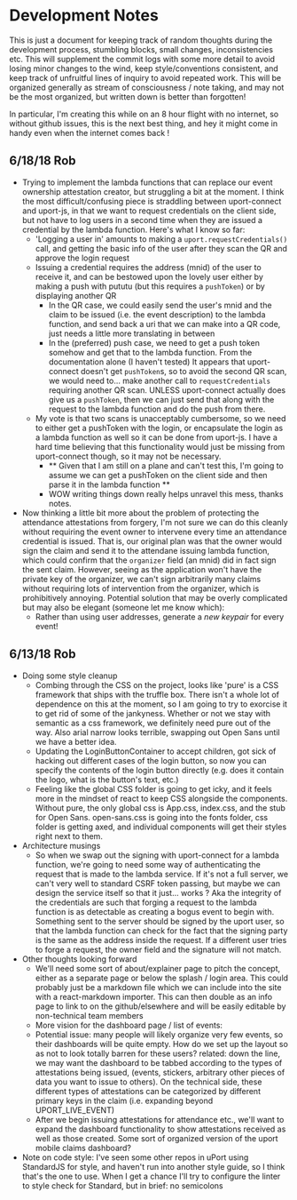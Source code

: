 # Development Notes

This is just a document for keeping track of random thoughts during the development process, stumbling blocks, small changes, inconsistencies etc.  This will supplement the commit logs with some more detail to avoid losing minor changes to the wind, keep style/conventions consistent, and keep track of unfruitful lines of inquiry to avoid repeated work.  This will be organized generally as stream of consciousness / note taking, and may not be the most organized, but written down is better than forgotten!

In particular, I'm creating this while on an 8 hour flight with no internet, so without github issues, this is the next best thing, and hey it might come in handy even when the internet comes back !

## 6/18/18 Rob
- Trying to implement the lambda functions that can replace our event ownership attestation creator, but struggling a bit at the moment.  I think the most difficult/confusing piece is straddling between uport-connect and uport-js, in that we want to request credentials on the client side, but not have to log users in a second time when they are issued a credential by the lambda function.  Here's what I know so far:
	- 'Logging a user in' amounts to making a `uport.requestCredentials()` call, and getting the basic info of the user after they scan the QR and approve the login request
	- Issuing a credential requires the address (mnid) of the user to receive it, and can be bestowed upon the lovely user either by making a push with pututu (but this requires a `pushToken`) or by displaying another QR
		- In the QR case, we could easily send the user's mnid and the claim to be issued (i.e. the event description) to the lambda function, and send back a uri that we can make into a QR code, just needs a little more translating in between
		- In the (preferred) push case, we need to get a push token somehow and get that to the lambda function.  From the documentation alone (I haven't tested) It appears that uport-connect doesn't get `pushToken`s, so to avoid the second QR scan, we would need to... make another call to `requestCredentials` requiring another QR scan.  UNLESS uport-connect actually does give us a `pushToken`, then we can just send that along with the request to the lambda function and do the push from there. 
	- My vote is that two scans is unacceptably cumbersome, so we need to either get a pushToken with the login, or encapsulate the login as a lambda function as well so it can be done from uport-js.  I have a hard time believing that this functionality would just be missing from uport-connect though, so it may not be necessary.
		- ** Given that I am still on a plane and can't test this, I'm going to assume we can get a pushToken on the client side and then parse it in the lambda function **
		- WOW writing things down really helps unravel this mess, thanks notes.
- Now thinking a little bit more about the problem of protecting the attendance attestations from forgery, I'm not sure we can do this cleanly without requiring the event owner to intervene every time an attendance credential is issued.  That is, our original plan was that the owner would sign the claim and send it to the attendane issuing lambda function, which could confirm that the `organizer` field (an mnid) did in fact sign the sent claim.  However, seeing as the application won't have the private key of the organizer, we can't sign arbitrarily many claims without requiring lots of intervention from the organizer, which is prohibitively annoying.  Potential solution that may be overly complicated but may also be elegant (someone let me know which):
	- Rather than using user addresses, generate a _new keypair_ for every event!

## 6/13/18 Rob
- Doing some style cleanup
	- Combing through the CSS on the project, looks like 'pure' is a CSS framework that ships with the truffle box.  There isn't a whole lot of dependence on this at the moment, so I am going to try to exorcise it to get rid of some of the jankyness.  Whether or not we stay with semantic as a css framework, we definitely need pure out of the way.  Also arial narrow looks terrible, swapping out Open Sans until we have a better idea.
	- Updating the LoginButtonContainer to accept children, got sick of hacking out different cases of the login button, so now you can specify the contents of the login button directly (e.g. does it contain the logo, what is the button's text, etc.)
	- Feeling like the global CSS folder is going to get icky, and it feels more in the mindset of react to keep CSS alongside the components.  Without pure, the only global css is App.css, index.css, and the stub for Open Sans.  open-sans.css is going into the fonts folder, css folder is getting axed, and individual components will get their styles right next to them.
- Architecture musings
	- So when we swap out the signing with uport-connect for a lambda function, we're going to need some way of authenticating the request that is made to the lambda service.  If it's not a full server, we can't very well to standard CSRF token passing, but maybe we can design the service itself so that it just... works ? Aka the integrity of the credentials are such that forging a request to the lambda function is as detectable as creating a bogus event to begin with.  Something sent to the server should be signed by the uport user, so that the lambda function can check for the fact that the signing party is the same as the address inside the request.  If a different user tries to forge a request, the owner field and the signature will not match.
- Other thoughts looking forward
	- We'll need some sort of about/explainer page to pitch the concept, either as a separate page or below the splash / login area. This could probably just be a markdown file which we can include into the site with a react-markdown importer.  This can then double as an info page to link to on the github/elsewhere and will be easily editable by non-technical team members
	- More vision for the dashboard page / list of events:
	- Potential issue: many people will likely organize very few events, so their dashboards will be quite empty.  How do we set up the layout so as not to look totally barren for these users? related: down the line, we may want the dashboard to be tabbed according to the types of attestations being issued, (events, stickers, arbitrary other pieces of data you want to issue to others).  On the technical side, these different types of attestations can be categorized by different primary keys in the claim (i.e. expanding beyond UPORT_LIVE_EVENT)
	- After we begin issuing attestations for attendance etc., we'll want to expand the dashboard functionality to show attestations received as well as those created.  Some sort of organized version of the uport mobile claims dashboard?
- Note on code style: I've seen some other repos in uPort using StandardJS for style, and haven't run into another style guide, so I think that's the one to use.  When I get a chance I'll try to configure the linter to style check for Standard, but in brief: no semicolons


